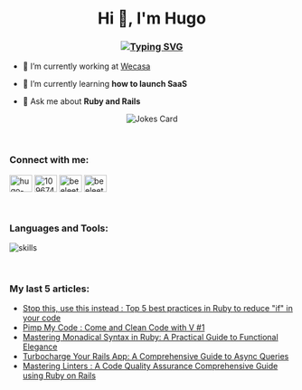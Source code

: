 <h1 align="center">Hi 👋, I'm Hugo</h1>
<h3 align="center"><a href="https://git.io/typing-svg"><img src="https://readme-typing-svg.herokuapp.com?font=Fira+Code&pause=1000&center=true&width=435&lines=Software+Engineer" alt="Typing SVG" /></a></h3>

- 🔭 I’m currently working at [Wecasa](https://www.wecasa.fr)

- 🌱 I’m currently learning **how to launch SaaS**

- 💬 Ask me about **Ruby and Rails**
<div align="center"><img src="https://readme-jokes.vercel.app/api?hideBorder&bgColor=%2f343f" alt="Jokes Card" /></div>

&nbsp;

<h3 align="left">Connect with me:</h3>
<p align="left">
<a href="https://linkedin.com/in/hugo-vast" target="_blank"><img align="center" src="https://raw.githubusercontent.com/rahuldkjain/github-profile-readme-generator/master/src/images/icons/Social/linked-in-alt.svg" alt="hugo-vast" height="30" width="40" /></a>
<a href="https://stackoverflow.com/users/10967401" target="_blank"><img align="center" src="https://raw.githubusercontent.com/rahuldkjain/github-profile-readme-generator/master/src/images/icons/Social/stack-overflow.svg" alt="10967401" height="30" width="40" /></a>
<a href="https://www.youtube.com/@beeleethebee" target="_blank"><img align="center" src="https://raw.githubusercontent.com/rahuldkjain/github-profile-readme-generator/master/src/images/icons/Social/youtube.svg" alt="beeleethebee" height="30" width="40" /></a>
<a href="https://www.reddit.com/user/Just_The_V" target="_blank"><img align="center" src="https://raw.githubusercontent.com/rahuldkjain/github-profile-readme-generator/master/src/images/icons/Social/reddit.svg" alt="beeleethebee" height="30" width="40" /></a>
</p>

&nbsp;

<h3 align="left">Languages and Tools:</h3>
<div align="left">
  <img align="center" src="https://skillicons.dev/icons?i=ruby,rails,redis,bots,docker,heroku,firebase,gcp,git,github,gitlab,mysql,postgres,sqlite,postman,stackoverflow,discord,solidity,bash,c,vue,vite,react,tailwind,html,js,css&theme=dark" alt="skills" /> 
</div>

&nbsp;

<h3 align="left">My last 5 articles:</h3>

<!-- BLOG-POST-LIST:START -->
- [Stop this, use this instead : Top 5 best practices in Ruby to reduce &quot;if&quot; in your code](https://dev.to/justthev/stop-this-use-this-instead-top-5-best-practices-in-ruby-to-reduce-if-in-your-code-2hfj)
- [Pimp My Code : Come and Clean Code with V #1](https://dev.to/justthev/pimp-my-code-come-and-clean-code-with-v-1-3c4p)
- [Mastering Monadical Syntax in Ruby: A Practical Guide to Functional Elegance](https://dev.to/justthev/mastering-monadical-syntax-in-ruby-a-practical-guide-to-functional-elegance-1c0g)
- [Turbocharge Your Rails App: A Comprehensive Guide to Async Queries](https://dev.to/justthev/turbocharge-your-rails-app-a-comprehensive-guide-to-async-queries-28a8)
- [Mastering Linters : A Code Quality Assurance Comprehensive Guide using Ruby on Rails](https://dev.to/justthev/mastering-linters-a-code-quality-assurance-comprehensive-guide-using-ruby-on-rails-5aa2)
<!-- BLOG-POST-LIST:END -->
